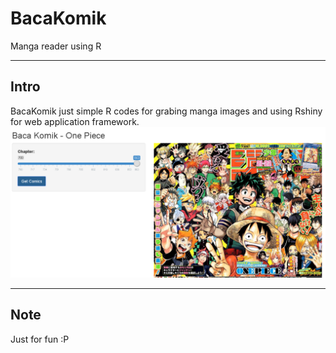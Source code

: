 # BacaKomik
Manga reader using R
***
## Intro
BacaKomik just simple R codes for grabing manga images and using Rshiny for web application framework.
![Screenshot](image.png)
***
## Note
Just for fun :P

